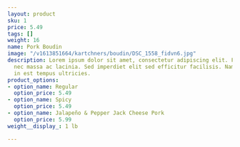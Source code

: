 ```yaml
---
layout: product
sku: 1
price: 5.49
tags: []
weight: 16
name: Pork Boudin
image: "/v1613851664/kartchners/boudin/DSC_1558_fidvn6.jpg"
description: Lorem ipsum dolor sit amet, consectetur adipiscing elit. Fusce dictum
  nec massa ac lacinia. Sed imperdiet elit sed efficitur facilisis. Nam posuere turpis
  in est tempus ultricies.
product_options:
- option_name: Regular
  option_price: 5.49
- option_name: Spicy
  option_price: 5.49
- option_name: Jalapeño & Pepper Jack Cheese Pork
  option_price: 5.99
weight__display_: 1 lb

---
```

